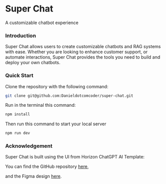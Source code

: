 # Super Chat

A customizable chatbot experience

### Introduction

Super Chat allows users to create customizable chatbots and RAG systems with ease. Whether you are looking to enhance customer support, or automate interactions, Super Chat provides the tools you need to build and deploy your own chatbots.


### Quick Start

Clone the repository with the following command:

```bash
git clone git@github.com:Danieldotcomcoder/super-chat.git
```

Run in the terminal this command:
```bash
npm install
```

Then run this command to start your local server
```bash
npm run dev
```

### Acknowledgement

Super Chat is built using the UI from Horizon ChatGPT AI Template: 

You can find the GitHub repository [here](git@github.com:horizon-ui/chatgpt-ai-template.git), 

and the Figma design [here](https://www.figma.com/community/file/1253038328954459768).